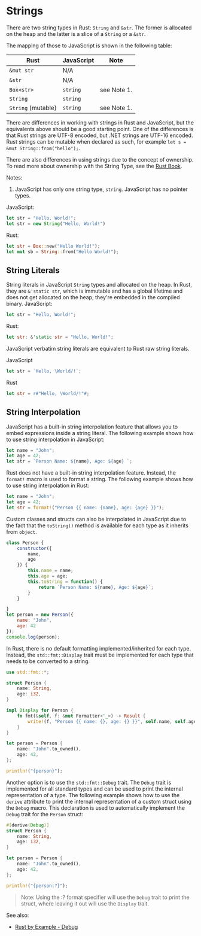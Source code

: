 # Strings

There are two string types in Rust: `String` and `&str`. The former is allocated on the heap and the latter is a slice of a `String` or a `&str`.

The mapping of those to JavaScript is shown in the following table:

| Rust               | JavaScript | Note        |
| ------------------ | ---------- | ----------- |
| `&mut str`         | N/A        |             |
| `&str`             | N/A        |             |
| `Box<str>`         | `string`   | see Note 1. |
| `String`           | `string`   |             |
| `String` (mutable) | `string`   | see Note 1. |

There are differences in working with strings in Rust and JavaScript, but the equivalents above should be a good starting point. One of the differences is that Rust strings are UTF-8 encoded, but .NET strings are UTF-16 encoded. Rust strings can be mutable when declared as such, for example `let s = &mut String::from("hello");`. 

There are also differences in using strings due to the concept of ownership. To read more about ownership with the String Type, see the [Rust Book][ownership-string-type-example].

[ownership-string-type-example]: https://doc.rust-lang.org/book/ch04-01-what-is-ownership.html#the-string-type

Notes:

1. JavaScript has only one string type, `string`. JavaScript has no pointer types.

JavaScript:

```js
let str = "Hello, World!"; 
let str = new String("Hello, World!")
```

Rust:

```rust
let str = Box::new("Hello World!");
let mut sb = String::from("Hello World!");
```

## String Literals

String literals in JavaScript `String` types and allocated on the heap. In Rust, they are `&'static str`, which is immutable and has a global lifetime and does not get allocated on the heap; they're embedded in the compiled binary.
JavaScript:

```js
let str = "Hello, World!";
```

Rust:

```rust
let str: &'static str = "Hello, World!";
```

JavaScript verbatim string literals are equivalent to Rust raw string literals.

JavaScript

```js
let str = `Hello, \World/!`;
```

Rust

```rust
let str = r#"Hello, \World/!"#;
```
<!--
C# UTF-8 string literals are equivalent to Rust byte string literals.

C#

```csharp
ReadOnlySpan<byte> str = "hello"u8;
```

Rust

```rust
let str = b"hello";
```
-->
## String Interpolation

JavaScript has a built-in string interpolation feature that allows you to embed expressions inside a string literal. The following example shows how to use string interpolation in JavaScript:

```javascript
let name = "John";
let age = 42;
let str = `Person Name: ${name}, Age: ${age} `;
```

Rust does not have a built-in string interpolation feature. Instead, the `format!` macro is used to format a string. The following example shows how to use string interpolation in Rust:

```rust
let name = "John";
let age = 42;
let str = format!("Person {{ name: {name}, age: {age} }}");
```

Custom classes and structs can also be interpolated in JavaScript due to the fact that the `toString()` method is available for each type as it inherits from `object`.

```js
class Person {
    constructor({
        name,
        age
    }) {
        this.name = name;
        this.age = age;
        this.toString = function() {
            return `Person Name: ${name}, Age: ${age}`;
        }
    }

}
let person = new Person({
    name: "John",
    age: 42
});
console.log(person);
```

In Rust, there is no default formatting implemented/inherited for each type. Instead, the `std::fmt::Display` trait must be implemented for each type that needs to be converted to a string.

```rust
use std::fmt::*;

struct Person {
    name: String,
    age: i32,
}

impl Display for Person {
    fn fmt(&self, f: &mut Formatter<'_>) -> Result {
        write!(f, "Person {{ name: {}, age: {} }}", self.name, self.age)
    }
}

let person = Person {
    name: "John".to_owned(),
    age: 42,
};

println!("{person}");
```

Another option is to use the `std::fmt::Debug` trait. The `Debug` trait is implemented for all standard types and can be used to print the internal representation of a type. The following example shows how to use the `derive` attribute to print the internal representation of a custom struct using the `Debug` macro. This declaration is used to automatically implement the `Debug` trait for the `Person` struct:

```rust
#[derive(Debug)]
struct Person {
    name: String,
    age: i32,
}

let person = Person {
    name: "John".to_owned(),
    age: 42,
};

println!("{person:?}");
```

> Note: Using the :? format specifier will use the `Debug` trait to print the struct, where leaving it out will use the `Display` trait.

See also:

- [Rust by Example - Debug](https://doc.rust-lang.org/stable/rust-by-example/hello/print/print_debug.html?highlight=derive#debug)
